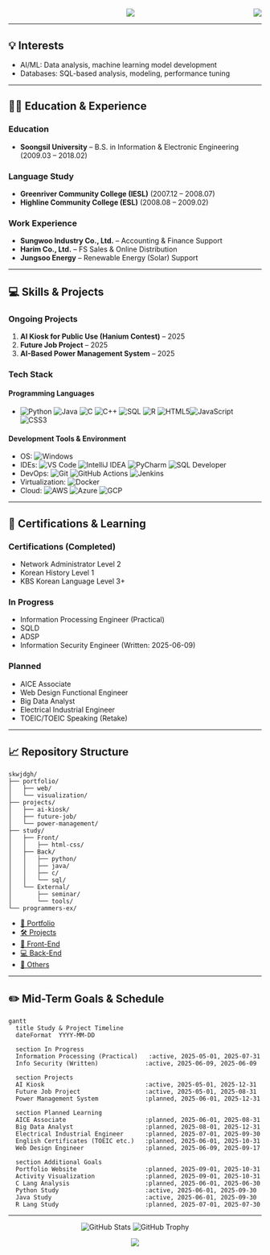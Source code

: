 <h1 align="left">
        <a href="https://github.com/skwjdgh/skwjdgh/blob/main/README.md">
    <img align="right" src="https://img.shields.io/badge/Translate-한국어-red.svg" />
  </a>
</h1>


<p align='center'>
  <img src="https://capsule-render.vercel.app/api?type=waving&color=gradient&height=300&section=header&text=I’m%20JungHo%20Na&fontSize=70&animation=fadeIn&fontAlignY=38&desc=Conanti%20Dabitur!&descAlignY=51&descAlign=62"/>
</p>


---

## 💡 Interests

* AI/ML: Data analysis, machine learning model development
* Databases: SQL-based analysis, modeling, performance tuning

---

## 🧑‍💼 Education & Experience

### Education

* **Soongsil University** – B.S. in Information & Electronic Engineering (2009.03 – 2018.02)

### Language Study

* **Greenriver Community College (IESL)** (2007.12 – 2008.07)
* **Highline Community College (ESL)** (2008.08 – 2009.02)

### Work Experience

* **Sungwoo Industry Co., Ltd.** – Accounting & Finance Support
* **Harim Co., Ltd.** – FS Sales & Online Distribution
* **Jungsoo Energy** – Renewable Energy (Solar) Support

---

## 💻 Skills & Projects

### Ongoing Projects

1. **AI Kiosk for Public Use (Hanium Contest)** – 2025
2. **Future Job Project** – 2025
3. **AI-Based Power Management System** – 2025

### Tech Stack

#### Programming Languages

* ![Python](https://img.shields.io/badge/Python-3776AB?style=plastic&logo=python&logoColor=white&link=www.naver.com)  ![Java](https://img.shields.io/badge/Java-007396?style=plastic&logo=openjdk&logoColor=white)  ![C](https://img.shields.io/badge/C-A8B9CC?style=plastic&logo=c&logoColor=white)  ![C++](https://img.shields.io/badge/C++-00599C?style=plastic&logo=c%2B%2B&logoColor=white) ![SQL](https://img.shields.io/badge/SQL-4479A1?style=plastic&logo=mysql&logoColor=white)  ![R](https://img.shields.io/badge/R-276DC3?style=plastic&logo=r&logoColor=white)  ![HTML5](https://img.shields.io/badge/HTML5-E34F26?style=plastic&logo=html5&logoColor=white)![JavaScript](https://img.shields.io/badge/JavaScript-F7DF1E?style=plastic&logo=javascript&logoColor=white)  ![CSS3](https://img.shields.io/badge/CSS3-1572B6?style=plastic&logo=css3&logoColor=white)

#### Development Tools & Environment

* OS: ![Windows](https://img.shields.io/badge/Windows_11-0078D6?style=plastic&logo=windows&logoColor=white)  
* IDEs: ![VS Code](https://img.shields.io/badge/VS_Code-007ACC?style=plastic&logo=visual-studio-code&logoColor=white)  ![IntelliJ IDEA](https://img.shields.io/badge/IntelliJ_IDEA-000000?style=plastic&logo=intellij-idea&logoColor=white)  ![PyCharm](https://img.shields.io/badge/PyCharm-000000?style=plastic&logo=pycharm&logoColor=green)  ![SQL Developer](https://img.shields.io/badge/SQL_Developer-F80000?style=plastic&logo=oracle&logoColor=white)
* DevOps: ![Git](https://img.shields.io/badge/Git-F05032?style=plastic&logo=git&logoColor=white)  ![GitHub Actions](https://img.shields.io/badge/GitHub_Actions-2088FF?style=plastic&logo=github-actions&logoColor=white)  ![Jenkins](https://img.shields.io/badge/Jenkins-D24939?style=plastic&logo=jenkins&logoColor=white)
* Virtualization: ![Docker](https://img.shields.io/badge/Docker-2496ED?style=plastic&logo=docker&logoColor=white)
* Cloud: ![AWS](https://img.shields.io/badge/AWS-232F3E?style=plastic&logo=amazon-aws&logoColor=FF9900)  ![Azure](https://img.shields.io/badge/Azure-0078D4?style=plastic&logo=microsoft-azure&logoColor=white)  ![GCP](https://img.shields.io/badge/GCP-4285F4?style=plastic&logo=google-cloud&logoColor=white)


---

## 📘 Certifications & Learning

### Certifications (Completed)

* Network Administrator Level 2
* Korean History Level 1
* KBS Korean Language Level 3+

### In Progress

* Information Processing Engineer (Practical)
* SQLD
* ADSP
* Information Security Engineer (Written: 2025-06-09)

### Planned

* AICE Associate
* Web Design Functional Engineer
* Big Data Analyst
* Electrical Industrial Engineer
* TOEIC/TOEIC Speaking (Retake)

---

## 📈 Repository Structure

```
skwjdgh/
├── portfolio/
│   ├── web/
│   └── visualization/
├── projects/
│   ├── ai-kiosk/
│   ├── future-job/
│   └── power-management/
├── study/
│   ├── Front/
│   │   ├── html-css/
│   ├── Back/
│   │   ├── python/
│   │   ├── java/
│   │   ├── c/
│   │   └── sql/
│   └── External/
│       ├── seminar/
│       └── tools/
└── programmers-ex/
```

* [📂 Portfolio](https://github.com/skwjdgh/Portfolio)
* [🛠 Projects](https://github.com/skwjdgh/Project)
* [🎨 Front-End](https://github.com/skwjdgh/Front)
* [💻 Back-End](https://github.com/skwjdgh/Back)
* [📆 Others](https://github.com/skwjdgh/External)

---

## ✏️ Mid-Term Goals & Schedule

```mermaid
gantt
  title Study & Project Timeline
  dateFormat  YYYY-MM-DD

  section In Progress
  Information Processing (Practical)   :active, 2025-05-01, 2025-07-31
  Info Security (Written)             :active, 2025-06-09, 2025-06-09

  section Projects
  AI Kiosk                            :active, 2025-05-01, 2025-12-31
  Future Job Project                  :active, 2025-05-01, 2025-08-31
  Power Management System             :planned, 2025-06-01, 2025-12-31

  section Planned Learning
  AICE Associate                      :planned, 2025-06-01, 2025-08-31
  Big Data Analyst                    :planned, 2025-08-01, 2025-12-31
  Electrical Industrial Engineer      :planned, 2025-07-01, 2025-09-30
  English Certificates (TOEIC etc.)   :planned, 2025-06-01, 2025-10-31
  Web Design Engineer                 :planned, 2025-06-09, 2025-09-17

  section Additional Goals
  Portfolio Website                   :planned, 2025-09-01, 2025-10-31
  Activity Visualization              :planned, 2025-09-01, 2025-10-31
  C Lang Analysis                     :planned, 2025-06-01, 2025-06-30
  Python Study                        :active, 2025-06-01, 2025-09-30
  Java Study                          :active, 2025-06-01, 2025-09-30
  R Lang Study                        :planned, 2025-07-01, 2025-07-30
```

---


<p align="center">
  <img src="https://github-readme-stats.vercel.app/api?username=skwjdgh" alt="GitHub Stats" />
  <img src="https://github-profile-trophy.vercel.app/?username=skwjdgh&theme=radical" alt="GitHub Trophy" />
</p>

<p align='center'>
  <img src="https://capsule-render.vercel.app/api?type=waving&color=gradient&height=150&text=&descAlign=59&section=footer">
</p>
